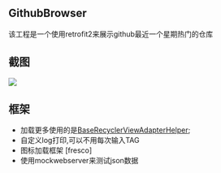 ## GithubBrowser

该工程是一个使用retrofit2来展示github最近一个星期热门的仓库

## 截图

![](https://github.com/ZhengXiaoWu/GithubBrowser/blob/master/screenshot/device-2018-04-13-113638.png)

## 框架

- 加载更多使用的是[BaseRecyclerViewAdapterHelper](https://github.com/CymChad/BaseRecyclerViewAdapterHelper);
- 自定义log打印,可以不用每次输入TAG
- 图标加载框架 [fresco]
- 使用mockwebserver来测试json数据

